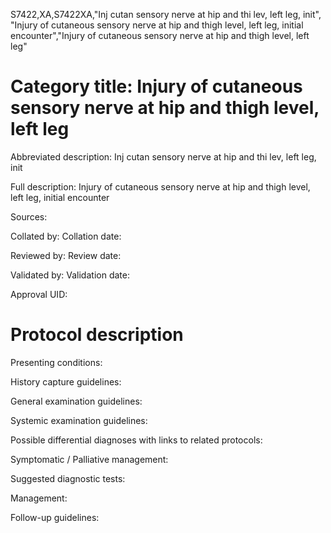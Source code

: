 S7422,XA,S7422XA,"Inj cutan sensory nerve at hip and thi lev, left leg, init", "Injury of cutaneous sensory nerve at hip and thigh level, left leg, initial encounter","Injury of cutaneous sensory nerve at hip and thigh level, left leg"
# Category title: Injury of cutaneous sensory nerve at hip and thigh level, left leg

Abbreviated description: Inj cutan sensory nerve at hip and thi lev, left leg, init

Full description: Injury of cutaneous sensory nerve at hip and thigh level, left leg, initial encounter

Sources:

Collated by:
Collation date:

Reviewed by:
Review date:

Validated by:
Validation date:

Approval UID:

# Protocol description

Presenting conditions:

History capture guidelines:

General examination guidelines:

Systemic examination guidelines:

Possible differential diagnoses with links to related protocols:

Symptomatic / Palliative management:

Suggested diagnostic tests:

Management:

Follow-up guidelines:
